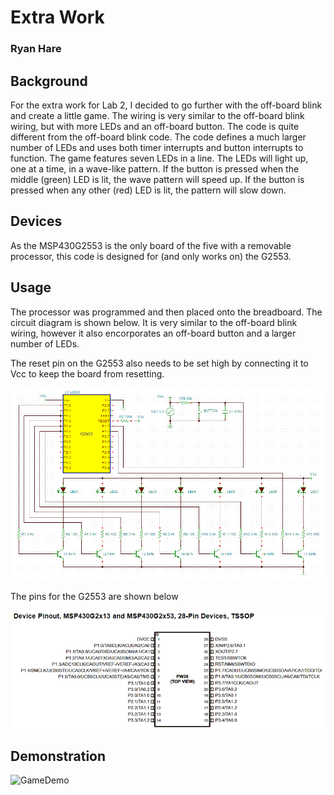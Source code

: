 # Extra Work
### Ryan Hare

## Background
For the extra work for Lab 2, I decided to go further with the off-board blink and create a little game. The wiring is very similar to the off-board blink wiring, but with more LEDs and an off-board button. The code is quite different from the off-board blink code. The code defines a much larger number of LEDs and uses both timer interrupts and button interrupts to function. The game features seven LEDs in a line. The LEDs will light up, one at a time, in a wave-like pattern. If the button is pressed when the middle (green) LED is lit, the wave pattern will speed up. If the button is pressed when any other (red) LED is lit, the pattern will slow down.
## Devices
As the MSP430G2553 is the only board of the five with a removable processor, this code is designed for (and only works on) the G2553.
## Usage
The processor was programmed and then placed onto the breadboard. The circuit diagram is shown below. It is very similar to the off-board blink wiring, however it also encorporates an off-board button and a larger number of LEDs.

The reset pin on the G2553 also needs to be set high by connecting it to Vcc to keep the board from resetting.

![GameCircuit](https://raw.githubusercontent.com/RU09342/lab-2-blinking-leds-RyanH98/master/Extra%20Work/Assets/GameCircuit.PNG)

The pins for the G2553 are shown below

![G2553Pins](https://raw.githubusercontent.com/RU09342/lab-2-blinking-leds-RyanH98/master/Extra%20Work/Assets/G2553Pins.PNG)
## Demonstration
![GameDemo](https://github.com/RU09342/lab-2-blinking-leds-RyanH98/blob/master/Extra%20Work/Assets/GameDemo.gif?raw=true)
